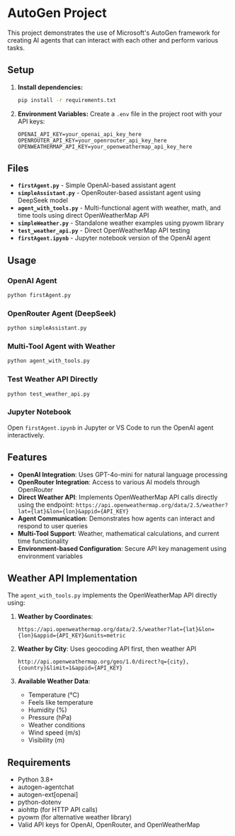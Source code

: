 # AutoGen Project

This project demonstrates the use of Microsoft's AutoGen framework for creating AI agents that can interact with each other and perform various tasks.

## Setup

1. **Install dependencies:**
   ```bash
   pip install -r requirements.txt
   ```

2. **Environment Variables:**
   Create a `.env` file in the project root with your API keys:
   ```
   OPENAI_API_KEY=your_openai_api_key_here
   OPENROUTER_API_KEY=your_openrouter_api_key_here
   OPENWEATHERMAP_API_KEY=your_openweathermap_api_key_here
   ```

## Files

- **`firstAgent.py`** - Simple OpenAI-based assistant agent
- **`simpleAssistant.py`** - OpenRouter-based assistant agent using DeepSeek model
- **`agent_with_tools.py`** - Multi-functional agent with weather, math, and time tools using direct OpenWeatherMap API
- **`simpleWeather.py`** - Standalone weather examples using pyowm library
- **`test_weather_api.py`** - Direct OpenWeatherMap API testing
- **`firstAgent.ipynb`** - Jupyter notebook version of the OpenAI agent

## Usage

### OpenAI Agent
```bash
python firstAgent.py
```

### OpenRouter Agent (DeepSeek)
```bash
python simpleAssistant.py
```

### Multi-Tool Agent with Weather
```bash
python agent_with_tools.py
```

### Test Weather API Directly
```bash
python test_weather_api.py
```

### Jupyter Notebook
Open `firstAgent.ipynb` in Jupyter or VS Code to run the OpenAI agent interactively.

## Features

- **OpenAI Integration**: Uses GPT-4o-mini for natural language processing
- **OpenRouter Integration**: Access to various AI models through OpenRouter
- **Direct Weather API**: Implements OpenWeatherMap API calls directly using the endpoint: `https://api.openweathermap.org/data/2.5/weather?lat={lat}&lon={lon}&appid={API_KEY}`
- **Agent Communication**: Demonstrates how agents can interact and respond to user queries
- **Multi-Tool Support**: Weather, mathematical calculations, and current time functionality
- **Environment-based Configuration**: Secure API key management using environment variables

## Weather API Implementation

The `agent_with_tools.py` implements the OpenWeatherMap API directly using:

1. **Weather by Coordinates**: 
   ```
   https://api.openweathermap.org/data/2.5/weather?lat={lat}&lon={lon}&appid={API_KEY}&units=metric
   ```

2. **Weather by City**: Uses geocoding API first, then weather API
   ```
   http://api.openweathermap.org/geo/1.0/direct?q={city},{country}&limit=1&appid={API_KEY}
   ```

3. **Available Weather Data**:
   - Temperature (°C)
   - Feels like temperature
   - Humidity (%)
   - Pressure (hPa)
   - Weather conditions
   - Wind speed (m/s)
   - Visibility (m)

## Requirements

- Python 3.8+
- autogen-agentchat
- autogen-ext[openai]
- python-dotenv
- aiohttp (for HTTP API calls)
- pyowm (for alternative weather library)
- Valid API keys for OpenAI, OpenRouter, and OpenWeatherMap 
